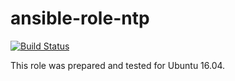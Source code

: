 # ansible-role-ntp

[![Build Status](https://travis-ci.com/iroquoisorg/ansible-role-ntp.svg?branch=master)](https://travis-ci.com/iroquoisorg/ansible-role-ntp)

This role was prepared and tested for Ubuntu 16.04.
